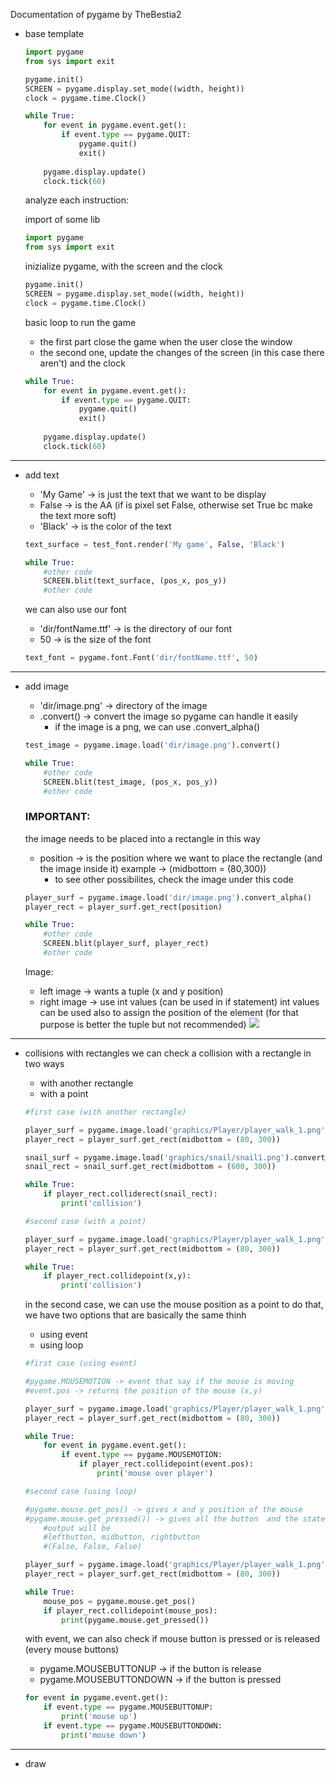 Documentation of pygame by TheBestia2

- base template
	```Python
	import pygame
	from sys import exit

	pygame.init()
	SCREEN = pygame.display.set_mode((width, height))
	clock = pygame.time.Clock()

	while True:
	    for event in pygame.event.get():
	        if event.type == pygame.QUIT:
	            pygame.quit()
	            exit()
	        
	    pygame.display.update()
	    clock.tick(60)
	```

	analyze each instruction:

	import of some lib
	```Python
	import pygame
	from sys import exit
	```

	inizialize pygame, with the screen and the clock
	```Python
	pygame.init()
	SCREEN = pygame.display.set_mode((width, height))
	clock = pygame.time.Clock()
	```

	basic loop to run the game
	* the first part close the game when the user close the window
	* the second one, update the changes of the screen (in this case there aren't) and the clock
	```Python
	while True:
	    for event in pygame.event.get():
	        if event.type == pygame.QUIT:
	            pygame.quit()
	            exit()
	        
	    pygame.display.update()
	    clock.tick(60)
	```
---

- add text
	* 'My Game' -> is just the text that we want to be display
	* False -> is the AA (if is pixel set False, otherwise set True bc make the text more soft)
	* 'Black' -> is the color of the text
	```Python
	text_surface = test_font.render('My game', False, 'Black')

	while True:
	    #other code
	    SCREEN.blit(text_surface, (pos_x, pos_y))
	    #other code
	```

	we can also use our font
	* 'dir/fontName.ttf' -> is the directory of our font
	* 50 -> is the size of the font
	```Python
	text_font = pygame.font.Font('dir/fontName.ttf', 50)
	```
---

- add image
	* 'dir/image.png' -> directory of the image
	* .convert() -> convert the image so pygame can handle it easily
		* if the image is a png, we can use .convert_alpha()
	```Python
	test_image = pygame.image.load('dir/image.png').convert()

	while True:
	    #other code
	    SCREEN.blit(test_image, (pos_x, pos_y))
	    #other code
	```

	### IMPORTANT:
	the image needs to be placed into a rectangle in this way
	* position -> is the position where we want to place the rectangle (and the image inside it) example -> (midbottom = (80,300))
		* to see other possibilites, check the image under this code
	```Python
	player_surf = pygame.image.load('dir/image.png').convert_alpha()
	player_rect = player_surf.get_rect(position)

	while True:
	    #other code
	    SCREEN.blit(player_surf, player_rect)
	    #other code
	```

	Image:
	* left image -> wants a tuple (x and y position)
	* right image -> use int values (can be used in if statement)
	int values can be used also to assign the position of the element (for that purpose is better the tuple but not recommended)
	![](/home/lorenzo/.var/app/io.appflowy.AppFlowy/data/AppFlowy/data/images/9b64af99-8521-44e0-aa43-f600aacf01b0.png)

---

- collisions with rectangles
	we can check a collision with a rectangle in two ways
	* with another rectangle
	* with a point
	```Python
	#first case (with another rectangle)

	player_surf = pygame.image.load('graphics/Player/player_walk_1.png').convert_alpha()
	player_rect = player_surf.get_rect(midbottom = (80, 300))

	snail_surf = pygame.image.load('graphics/snail/snail1.png').convert_alpha()
	snail_rect = snail_surf.get_rect(midbottom = (600, 300))

	while True:
	    if player_rect.colliderect(snail_rect):
	        print('collision')
	```
	```Python
	#second case (with a point)

	player_surf = pygame.image.load('graphics/Player/player_walk_1.png').convert_alpha()
	player_rect = player_surf.get_rect(midbottom = (80, 300))

	while True:
	    if player_rect.collidepoint(x,y):
	        print('collision')
	```

	in the second case, we can use the mouse position as a point
	to do that, we have two options that are basically the same thinh
	* using event
	* using loop
	```Python
	#first case (using event)

	#pygame.MOUSEMOTION -> event that say if the mouse is moving
	#event.pos -> returns the position of the mouse (x,y)

	player_surf = pygame.image.load('graphics/Player/player_walk_1.png').convert_alpha()
	player_rect = player_surf.get_rect(midbottom = (80, 300))

	while True:
	    for event in pygame.event.get():
	        if event.type == pygame.MOUSEMOTION:
	            if player_rect.collidepoint(event.pos):
	                print('mouse over player')
	```
	```Python
	#second case (using loop)

	#pygame.mouse.get_pos() -> gives x and y position of the mouse
	#pygame.mouse.get_pressed()) -> gives all the button  and the state
	    #output will be
	    #leftbutton, midbutton, rightbutton
	    #(False, False, False)

	player_surf = pygame.image.load('graphics/Player/player_walk_1.png').convert_alpha()
	player_rect = player_surf.get_rect(midbottom = (80, 300))

	while True:
	    mouse_pos = pygame.mouse.get_pos()
	    if player_rect.collidepoint(mouse_pos):
	        print(pygame.mouse.get_pressed())
	```

	with event, we can also check if mouse button is pressed or is released (every mouse buttons)
	* pygame.MOUSEBUTTONUP -> if the button is release
	* pygame.MOUSEBUTTONDOWN -> if the button is pressed
	```Python
	for event in pygame.event.get():
	    if event.type == pygame.MOUSEBUTTONUP:
	        print('mouse up')
	    if event.type == pygame.MOUSEBUTTONDOWN:
	        print('mouse down')
	```
---

- draw
